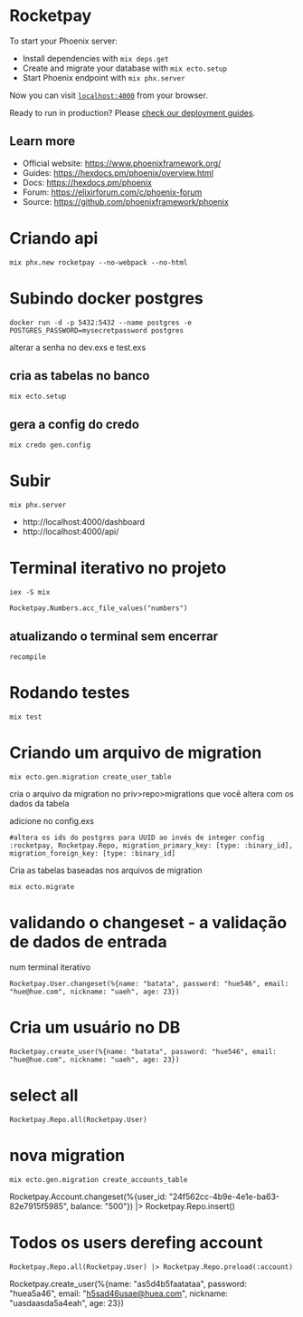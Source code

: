 # Rocketpay

To start your Phoenix server:

  * Install dependencies with `mix deps.get`
  * Create and migrate your database with `mix ecto.setup`
  * Start Phoenix endpoint with `mix phx.server`

Now you can visit [`localhost:4000`](http://localhost:4000) from your browser.

Ready to run in production? Please [check our deployment guides](https://hexdocs.pm/phoenix/deployment.html).

## Learn more

  * Official website: https://www.phoenixframework.org/
  * Guides: https://hexdocs.pm/phoenix/overview.html
  * Docs: https://hexdocs.pm/phoenix
  * Forum: https://elixirforum.com/c/phoenix-forum
  * Source: https://github.com/phoenixframework/phoenix


# Criando api

`mix phx.new rocketpay --no-webpack --no-html`

# Subindo docker postgres

`docker run -d -p 5432:5432 --name postgres -e POSTGRES_PASSWORD=mysecretpassword postgres`

alterar a senha no dev.exs e test.exs

## cria as tabelas no banco

`mix ecto.setup` 

## gera a config do credo

`mix credo gen.config`

# Subir

`mix phx.server`

- http://localhost:4000/dashboard
- http://localhost:4000/api/

# Terminal iterativo no projeto

`iex -S mix`

`Rocketpay.Numbers.acc_file_values("numbers")`

## atualizando o terminal sem encerrar

`recompile`

# Rodando testes

`mix test`

# Criando um arquivo de migration

`mix ecto.gen.migration create_user_table`

cria o arquivo da migration no priv>repo>migrations que você altera com os dados da tabela

adicione no config.exs

`
#altera os ids do postgres para UUID ao invés de integer
config :rocketpay, Rocketpay.Repo,
  migration_primary_key: [type: :binary_id],
  migration_foreign_key: [type: :binary_id]
`

Cria as tabelas baseadas nos arquivos de migration

`mix ecto.migrate`

# validando o changeset - a validação de dados de entrada

num terminal iterativo

`Rocketpay.User.changeset(%{name: "batata", password: "hue546", email: "hue@hue.com", nickname: "uaeh", age: 23})`

# Cria um usuário no DB

`Rocketpay.create_user(%{name: "batata", password: "hue546", email: "hue@hue.com", nickname: "uaeh", age: 23})`

# select all

`Rocketpay.Repo.all(Rocketpay.User)`

# nova migration
`mix ecto.gen.migration create_accounts_table`

Rocketpay.Account.changeset(%{user_id: "24f562cc-4b9e-4e1e-ba63-82e7915f5985", balance: "500"}) |> Rocketpay.Repo.insert()

# Todos os users derefing account

`Rocketpay.Repo.all(Rocketpay.User) |> Rocketpay.Repo.preload(:account)`

Rocketpay.create_user(%{name: "as5d4b5faatataa", password: "huea5a46", email: "h5sad46usae@huea.com", nickname: "uasdaasda5a4eah", age: 23})